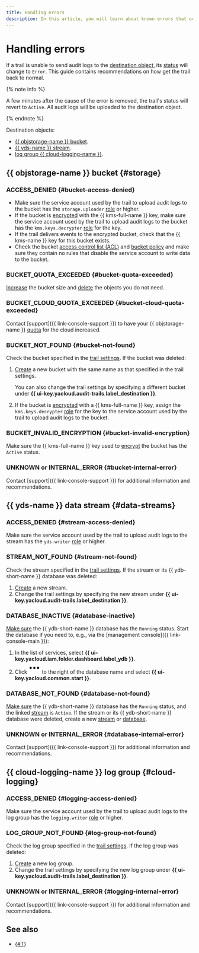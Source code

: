 ```yaml
---
title: Handling errors
description: In this article, you will learn about known errors that occur when sending audit logs to trail destination objects. Follow the suggested recommendations to get the trail back to normal.
---
```


# Handling errors


If a trail is unable to send audit logs to the [destination object](../concepts/trail.md#target), its [status](../concepts/trail.md#status) will change to `Error`. This guide contains recommendations on how get the trail back to normal.

{% note info %}

A few minutes after the cause of the error is removed, the trail's status will revert to `Active`. All audit logs will be uploaded to the destination object.

{% endnote %}

Destination objects:
* [{{ objstorage-name }} bucket](#storage).
* [{{ yds-name }} stream](#data-streams).
* [log group {{ cloud-logging-name }}](#cloud-logging).

## {{ objstorage-name }} bucket {#storage}

### ACCESS_DENIED {#bucket-access-denied}

* Make sure the service account used by the trail to upload audit logs to the bucket has the `storage.uploader` [role](../../storage/security/index.md#storage-uploader) or higher.
* If the bucket is [encrypted](../../storage/tutorials/server-side-encryption.md) with the {{ kms-full-name }} key, make sure the service account used by the trail to upload audit logs to the bucket has the `kms.keys.decrypter` [role](../../kms/security/index.md#kms-keys-decrypter) for the key.
* If the trail delivers events to the encrypted bucket, check that the {{ kms-name }} key for this bucket exists.
* Check the bucket [access control list (ACL)](../../storage/concepts/acl.md) and [bucket policy](../../storage/concepts/policy.md) and make sure they contain no rules that disable the service account to write data to the bucket.

### BUCKET_QUOTA_EXCEEDED {#bucket-quota-exceeded}

[Increase](../../storage/operations/buckets/limit-max-volume.md) the bucket size and [delete](../../storage/operations/objects/delete.md) the objects you do not need.

### BUCKET_CLOUD_QUOTA_EXCEEDED {#bucket-cloud-quota-exceeded}

Contact [support]({{ link-console-support }}) to have your {{ objstorage-name }} [quota](../../storage/concepts/limits.md#storage-quotas) for the cloud increased.

### BUCKET_NOT_FOUND {#bucket-not-found}

Check the bucket specified in the [trail settings](../concepts/trail.md#trail-settings). If the bucket was deleted:
1. [Create](../../storage/operations/buckets/create.md) a new bucket with the same name as that specified in the trail settings.

    You can also change the trail settings by specifying a different bucket under **{{ ui-key.yacloud.audit-trails.label_destination }}**.
1. If the bucket is [encrypted](../../storage/tutorials/server-side-encryption.md) with a {{ kms-full-name }} key, assign the `kms.keys.decrypter` [role](../../kms/security/index.md#kms-keys-decrypter) for the key to the service account used by the trail to upload audit logs to the bucket.


### BUCKET_INVALID_ENCRYPTION {#bucket-invalid-encryption}

Make sure the {{ kms-full-name }} key used to [encrypt](../../storage/tutorials/server-side-encryption.md) the bucket has the `Active` status.


### UNKNOWN or INTERNAL_ERROR {#bucket-internal-error}

Contact [support]({{ link-console-support }}) for additional information and recommendations.

## {{ yds-name }} data stream {#data-streams}

### ACCESS_DENIED {#stream-access-denied}

Make sure the service account used by the trail to upload audit logs to the stream has the `yds.writer` [role](../../data-streams/security/#yds-editor) or higher.

### STREAM_NOT_FOUND {#stream-not-found}

Check the stream specified in the [trail settings](../concepts/trail.md#trail-settings). If the stream or its {{ ydb-short-name }} database was deleted:
1. [Create](../../data-streams/operations/manage-streams.md#create-data-stream) a new stream.
1. Change the trail settings by specifying the new stream under **{{ ui-key.yacloud.audit-trails.label_destination }}**.

### DATABASE_INACTIVE {#database-inactive}

[Make sure](../../ydb/operations/manage-databases.md#list-db) the {{ ydb-short-name }} database has the `Running` status. Start the database if you need to, e.g., via the [management console]({{ link-console-main }}):
1. In the list of services, select **{{ ui-key.yacloud.iam.folder.dashboard.label_ydb }}**.
1. Click ![image](../../_assets/console-icons/ellipsis.svg) to the right of the database name and select **{{ ui-key.yacloud.common.start }}**.

### DATABASE_NOT_FOUND {#database-not-found}

[Make sure](../../ydb/operations/manage-databases.md#list-db) the {{ ydb-short-name }} database has the `Running` status, and the linked [stream](../../data-streams/operations/manage-streams.md#list-data-streams) is `Active`. If the stream or its {{ ydb-short-name }} database were deleted, create a new [stream](../../data-streams/operations/manage-streams.md#create-data-stream) or [database](../../ydb/operations/manage-databases.md#serverless).

### UNKNOWN or INTERNAL_ERROR {#database-internal-error}

Contact [support]({{ link-console-support }}) for additional information and recommendations.

## {{ cloud-logging-name }} log group {#cloud-logging}

### ACCESS_DENIED {#logging-access-denied}

Make sure the service account used by the trail to upload audit logs to the log group has the `logging.writer` [role](../../logging/security/index.md#logging-writer) or higher.

### LOG_GROUP_NOT_FOUND {#log-group-not-found}

Check the log group specified in the [trail settings](../concepts/trail.md#trail-settings). If the log group was deleted:
1. [Create](../../logging/operations/create-group.md) a new log group.
1. Change the trail settings by specifying the new log group under **{{ ui-key.yacloud.audit-trails.label_destination }}**.

### UNKNOWN or INTERNAL_ERROR {#logging-internal-error}

Contact [support]({{ link-console-support }}) for additional information and recommendations.

## See also

* [{#T}](../../iam/operations/sa/assign-role-for-sa.md)
